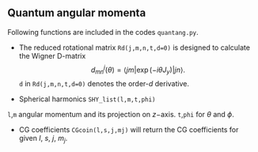 ## Quantum angular momenta
Following functions are included in the codes `quantang.py`.
* The reduced rotational matrix 
`Rd(j,m,n,t,d=0)` is designed to calculate the Wigner D-matrix 
$$
d_{mn}^j(\theta) = \langle j m |\exp(-i\theta J_y)| jn\rangle.
$$
`d` in `Rd(j,m,n,t,d=0)` denotes the order-$d$ derivative. 

* Spherical harmonics 
`SHY_list(l,m,t,phi)`

`l`,`m` angular momentum and its projection on $z-$axis.
`t`,`phi` for $\theta$ and $\phi$.

* CG coefficients 
`CGcoin(l,s,j,mj)` will return the CG coefficients for given $l$, $s$, $j$, $m_j$.
